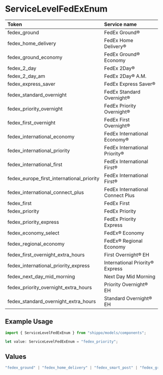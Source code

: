 # ServiceLevelFedExEnum

|Token | Service name|
|:---|:---|
| fedex_ground | FedEx Ground®|
| fedex_home_delivery | FedEx Home Delivery®|
| fedex_ground_economy | FedEx Ground® Economy|
| fedex_2_day | FedEx 2Day®|
| fedex_2_day_am | FedEx 2Day® A.M.|
| fedex_express_saver | FedEx Express Saver®|
| fedex_standard_overnight | FedEx Standard Overnight®|
| fedex_priority_overnight | FedEx Priority Overnight®|
| fedex_first_overnight | FedEx First Overnight®|
| fedex_international_economy | FedEx International Economy®|
| fedex_international_priority | FedEx International Priority®|
| fedex_international_first | FedEx International First®|
| fedex_europe_first_international_priority | FedEx International First®|
| fedex_international_connect_plus | FedEx International Connect Plus|
| fedex_first | FedEx First |
| fedex_priority | FedEx Priority |
| fedex_priority_express | FedEx Priority Express|
| fedex_economy_select | FedEx® Economy |
| fedex_regional_economy | FedEx® Regional Economy |
| fedex_first_overnight_extra_hours | First Overnight® EH |
| fedex_international_priority_express | International Priority® Express |
| fedex_next_day_mid_morning | Next Day Mid Morning |
| fedex_priority_overnight_extra_hours | Priority Overnight® EH |
| fedex_standard_overnight_extra_hours | Standard Overnight® EH |


## Example Usage

```typescript
import { ServiceLevelFedExEnum } from "shippo/models/components";

let value: ServiceLevelFedExEnum = "fedex_priority";
```

## Values

```typescript
"fedex_ground" | "fedex_home_delivery" | "fedex_smart_post" | "fedex_ground_economy" | "fedex_2_day" | "fedex_2_day_am" | "fedex_express_saver" | "fedex_standard_overnight" | "fedex_priority_overnight" | "fedex_first_overnight" | "fedex_international_economy" | "fedex_international_priority" | "fedex_international_first" | "fedex_europe_first_international_priority" | "fedex_international_connect_plus" | "fedex_first" | "fedex_priority" | "fedex_priority_express" | "fedex_economy_select" | "fedex_regional_economy" | "fedex_first_overnight_extra_hours" | "fedex_international_priority_express" | "fedex_next_day_mid_morning" | "fedex_priority_overnight_extra_hours" | "fedex_standard_overnight_extra_hours"
```
